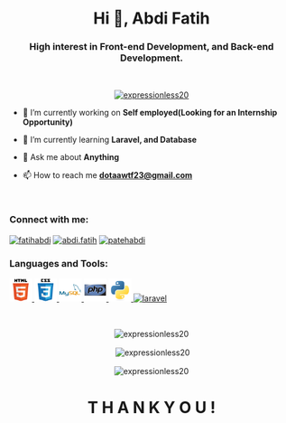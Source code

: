 <h1 align="center">Hi 👋, Abdi Fatih</h1>
<h3 align="center">High interest in Front-end Development, and Back-end Development.</h3>
<div align="center">
</div>
<br>
<p align="center"> <a href="https://github.com/ryo-ma/github-profile-trophy"><img src="https://github-profile-trophy.vercel.app/?username=expressionless20" alt="expressionless20" /></a> </p>


- 🔭 I’m currently working on **Self employed(Looking for an Internship Opportunity)**

- 🌱 I’m currently learning **Laravel, and Database**

- 💬 Ask me about **Anything**

- 📫 How to reach me **dotaawtf23@gmail.com**


<br>
<h3>Connect with me:</h3>
<p>
<a href="https://www.linkedin.com/in/fatihabdi/" target="blank"><img align="center" src="https://img.icons8.com/fluency/344/linkedin-circled.png" alt="fatihabdi" height="40" width="40" /></a>
<a href="https://www.facebook.com/abdi.fatih/" target="blank"><img align="center" src="https://raw.githubusercontent.com/jmnote/z-icons/master/svg/facebook.svg" alt="abdi.fatih" height="30" width="40" /></a>
<a href="https://www.instagram.com/patehabdi/" target="blank"><img align="center" src="https://img.icons8.com/fluency/344/instagram-new.png" alt="patehabdi" height="40" width="40" /></a>

<h3>Languages and Tools:</h3>
<p>
  <a href="https://www.w3.org/html/" target="_blank"> <img src="https://raw.githubusercontent.com/devicons/devicon/master/icons/html5/html5-original-wordmark.svg" alt="html5" width="40" height="40"/> </a> 
  <a href="https://www.w3schools.com/css/" target="_blank"> <img src="https://raw.githubusercontent.com/devicons/devicon/master/icons/css3/css3-original-wordmark.svg" alt="css3" width="40" height="40"/> </a> 
  <a href="https://www.mysql.com/" target="_blank"> <img src="https://raw.githubusercontent.com/devicons/devicon/master/icons/mysql/mysql-original-wordmark.svg" alt="mysql" width="40" height="40"/> </a> 
  <a href="https://www.php.net" target="_blank"> <img src="https://raw.githubusercontent.com/devicons/devicon/master/icons/php/php-original.svg" alt="php" width="40" height="40"/> </a> 
  <a href="https://www.python.org" target="_blank"> <img src="https://raw.githubusercontent.com/devicons/devicon/master/icons/python/python-original.svg" alt="python" width="40" height="40"/> </a>
  <a href="https://www.python.org](https://laravel.com/" target="_blank"> <img src="https://laravel.com/img/logomark.min.svg" alt="laravel" width="40" height="40"/> </a>
</p>
<br>
<div align="center">
<p><img align="center" src="https://github-readme-stats.vercel.app/api/top-langs?username=expressionless20&show_icons=true&locale=en&layout=compact" alt="expressionless20" /></p>
<p>&nbsp;<img align="center" src="https://github-readme-stats.vercel.app/api?username=expressionless20&show_icons=true&locale=en" alt="expressionless20" /></p>
<p><img align="center" src="https://github-readme-streak-stats.herokuapp.com/?user=expressionless20&" alt="expressionless20" /></p>
<h1 align="center">T H A N K Y O U !</h1>
<div align="center">
</div>
</div>
